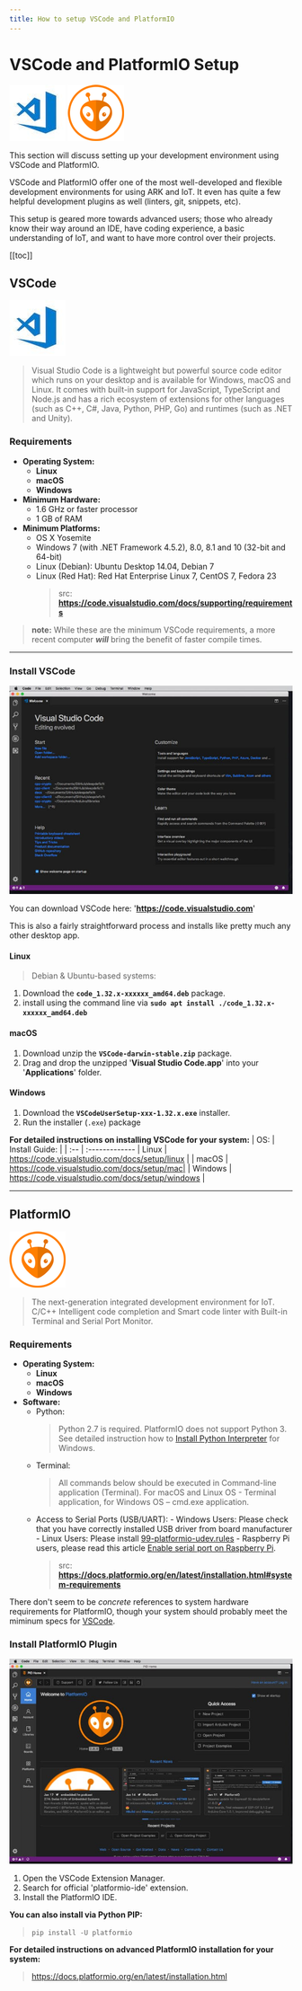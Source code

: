 ```yaml
---
title: How to setup VSCode and PlatformIO
---
```


# VSCode and PlatformIO Setup

![VSCode](.././assets/os/vscode.jpg)
![PlatformIO](.././assets/os/platformio.png)

This section will discuss setting up your development environment using VSCode and PlatformIO.

VSCode and PlatformIO offer one of the most well-developed and flexible development environments for using ARK and IoT.
It even has quite a few helpful development plugins as well (linters, git, snippets, etc).

This setup is geared more towards advanced users; those who already know their way around an IDE, have coding experience, a basic understanding of IoT, and want to have more control over their projects.

[[toc]]

## VSCode

![VSCode](.././assets/os/vscode.jpg)

> Visual Studio Code is a lightweight but powerful source code editor which runs on your desktop and is available for Windows, macOS and Linux. It comes with built-in support for JavaScript, TypeScript and Node.js and has a rich ecosystem of extensions for other languages (such as C++, C#, Java, Python, PHP, Go) and runtimes (such as .NET and Unity).

### Requirements

- **Operating System:**
  - **Linux**
  - **macOS**
  - **Windows**
- **Minimum Hardware:**
  - 1.6 GHz or faster processor
  - 1 GB of RAM
- **Minimum Platforms:**
  - OS X Yosemite
  - Windows 7 (with .NET Framework 4.5.2), 8.0, 8.1 and 10 (32-bit and 64-bit)
  - Linux (Debian): Ubuntu Desktop 14.04, Debian 7
  - Linux (Red Hat): Red Hat Enterprise Linux 7, CentOS 7, Fedora 23
    > src: **https://code.visualstudio.com/docs/supporting/requirements**

> **note:** While these are the minimum VSCode requirements,
> a more recent computer _**will**_ bring the benefit of faster compile times.

---

### Install VSCode

![VSCode](.././assets/os/vscode-overview.jpeg)

You can download VSCode here: '**https://code.visualstudio.com**'

This is also a fairly straightforward process and installs like pretty much any other desktop app.

#### Linux

> Debian & Ubuntu-based systems:

1. Download the **`code_1.32.x-xxxxxx_amd64.deb`** package.
2. install using the command line via **`sudo apt install ./code_1.32.x-xxxxxx_amd64.deb`**

#### macOS

1. Download unzip the **`VSCode-darwin-stable.zip`** package.
2. Drag and drop the unzipped '**Visual Studio Code.app**' into your '**Applications**' folder.

#### Windows

1. Download the **`VSCodeUserSetup-xxx-1.32.x.exe`** installer.
2. Run the installer (`.exe`) package

**For detailed instructions on installing VSCode for your system:**
| OS: | Install Guide: |
| :-- | :-------------
| Linux | https://code.visualstudio.com/docs/setup/linux |
| macOS | https://code.visualstudio.com/docs/setup/mac|
| Windows | https://code.visualstudio.com/docs/setup/windows |

---

## PlatformIO

![PlatformIO](.././assets/os/platformio.png)

> The next-generation integrated development environment for IoT.
> C/C++ Intelligent code completion and Smart code linter with Built-in Terminal and Serial Port Monitor.

### Requirements

- **Operating System:**
  - **Linux**
  - **macOS**
  - **Windows**
- **Software:**
  - Python:
    > Python 2.7 is required. PlatformIO does not support Python 3.
    > See detailed instruction how to [Install Python Interpreter](https://docs.platformio.org/en/latest/faq.html#faq-install-python) for Windows.
  - Terminal:
    > All commands below should be executed in Command-line application (Terminal).
    > For macOS and Linux OS - Terminal application, for Windows OS – cmd.exe application.
  - Access to Serial Ports (USB/UART): - Windows Users: Please check that you have correctly installed USB driver from board manufacturer - Linux Users: Please install [99-platformio-udev.rules](https://docs.platformio.org/en/latest/faq.html#faq-udev-rules) - Raspberry Pi users, please read this article [Enable serial port on Raspberry Pi](https://hallard.me/enable-serial-port-on-raspberry-pi/).
    > src: **https://docs.platformio.org/en/latest/installation.html#system-requirements**

There don't seem to be _concrete_ references to system hardware requirements for PlatformIO,
though your system should probably meet the miminum specs for [VSCode](https://code.visualstudio.com/docs/supporting/requirements).

### Install PlatformIO Plugin

![PlatformIO](.././assets/os/platformio-overview.jpeg)

1. Open the VSCode Extension Manager.
2. Search for official 'platformio-ide' extension.
3. Install the PlatformIO IDE.

**You can also install via Python PIP:**

> `pip install -U platformio`

**For detailed instructions on advanced PlatformIO installation for your system:**

> https://docs.platformio.org/en/latest/installation.html
